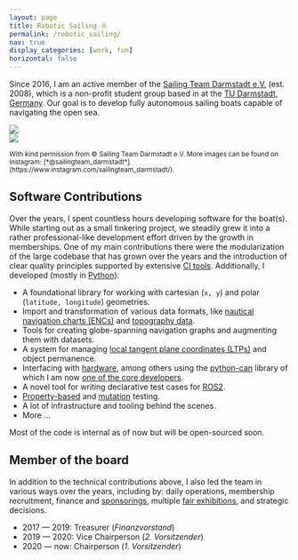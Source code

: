 ```yaml
---
layout: page
title: Robotic Sailing ⛵
permalink: /robotic_sailing/
nav: true
display_categories: [work, fun]
horizontal: false
---
```


Since 2016, I am an active member of the [Sailing Team Darmstadt e.V.](https://www.st-darmstadt.de/) (est. 2008),
which is a non-profit student group based in at the [TU Darmstadt, Germany](https://www.tu-darmstadt.de/).
Our goal is to develop fully autonomous sailing boats capable of navigating the open sea.

<div class="row mt-3">
    <div class="col-sm mt-3 mt-md-0">
        <img class="img-fluid rounded z-depth-1" src="{{ site.baseurl }}/assets/img/stda_2020_oct.jpg" data-zoomable>
    </div>
    <div class="col-sm mt-3 mt-md-0">
        <img class="img-fluid rounded z-depth-1" src="{{ site.baseurl }}/assets/img/stda_2021_jul.jpg" data-zoomable>
    </div>
</div>

<small>
<br/>
With kind permission from © Sailing Team Darmstadt e.V.
More images can be found on Instagram: [*@sailingteam_darmstadt*](https://www.instagram.com/sailingteam_darmstadt/).
</small>

## Software Contributions

Over the years, I spent countless hours developing software for the boat(s).
While starting out as a small tinkering project, we steadily grew it into a rather professional-like development effort driven by the growth in memberships.
One of my main contributions there were the modularization of the large codebase that has grown over the years
and the introduction of clear quality principles supported by extensive [CI tools](https://docs.gitlab.com/ee/ci/).
Additionally, I developed (mostly in [Python](https://www.python.org/)):

- A foundational library for working with cartesian (`x, y`) and polar (`latitude, longitude`) geometries.
- Import and transformation of various data formats, like [nautical navigation charts (ENCs)](https://en.wikipedia.org/wiki/Electronic_navigational_chart) and [topography data](https://www.asg.ed.tum.de/iapg/forschung/topographie/earth2014/).
- Tools for creating globe-spanning navigation graphs and augmenting them with datasets.
- A system for managing [local tangent plane coordinates (LTPs)](https://en.wikipedia.org/wiki/Local_tangent_plane_coordinates) and object permanence.
- Interfacing with [hardware](https://www.st-darmstadt.de/ueber-uns/boote/), among others using the [python-can](https://pypi.org/project/python-can/) library of which I am now [one of the core developers](https://github.com/hardbyte/python-can/graphs/contributors).
- A novel tool for writing declarative test cases for [ROS2](https://docs.ros.org/en/rolling/).
- [Property-based](https://hypothesis.works/) and [mutation](https://mutmut.readthedocs.io/en/latest/) testing.
- A lot of infrastructure and tooling behind the scenes.
- More …

Most of the code is internal as of now but will be open-sourced soon.

## Member of the board

In addition to the technical contributions above, I also led the team in various ways over the years, including by:
daily operations,
membership recruitment,
finance and [sponsorings](https://www.st-darmstadt.de/partner/sponsoren-prototyp-ii/),
multiple [fair exhibitions](https://www.st-darmstadt.de/2019/04/hannover-messe-2019-2/),
and strategic decisions.

- 2017 — 2019: Treasurer (*Finanzvorstand*)
- 2019 — 2020: Vice Chairperson (*2. Vorsitzender*)
- 2020 — now: Chairperson (*1. Vorsitzender*)
